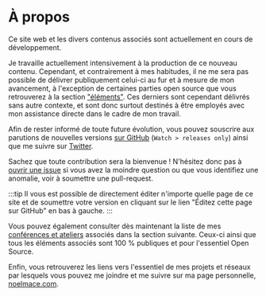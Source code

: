 # À propos

Ce site web et les divers contenus associés sont actuellement en cours de développement.

Je travaille actuellement intensivement à la production de ce nouveau contenu. Cependant, et contrairement à mes habitudes, il ne me sera pas possible de délivrer publiquement celui-ci au fur et à mesure de mon avancement, à l'exception de certaines parties open source que vous retrouverez à la section ["éléments"](/fr/material). Ces derniers sont cependant délivrés sans autre contexte, et sont donc surtout destinés à être employés avec mon assistance directe dans le cadre de mon travail.

Afin de rester informé de toute future évolution, vous pouvez souscrire aux parutions de nouvelles versions [sur GitHub](https://github.com/fullwebdev/fullwebdev) (`Watch > releases only`) ainsi que me suivre sur [Twitter](https://twitter.com/noel_mace).

Sachez que toute contribution sera la bienvenue ! N'hésitez donc pas à [ouvrir une issue](https://github.com/fullwebdev/fullwebdev/issues/new) si vous avez la moindre question ou que vous identifiez une anomalie, voir à soumettre une pull-request.

:::tip
Il vous est possible de directement éditer n'importe quelle page de ce site et de soumettre votre version en cliquant sur le lien "Éditez cette page sur GitHub" en bas à gauche.
:::

Vous pouvez également consulter dès maintenant la liste de mes [conférences et ateliers](/fr/conferences) associés dans la section suivante. Ceux-ci ainsi que tous les éléments associés sont 100 % publiques et pour l'essentiel Open Source.

Enfin, vous retrouverez les liens vers l'essentiel de mes projets et réseaux par lesquels vous pouvez me joindre et me suivre sur ma page personnelle, [noelmace.com](https://noelmace.com).
